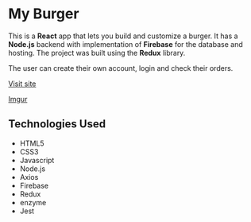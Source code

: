 # My Burger

This is a **React** app that lets you build and customize a burger. It has a **Node.js** backend with implementation of **Firebase** for the database and hosting. The project was built using the **Redux** library.

The user can create their own account, login and check their orders.

[Visit site](https://thisisabhisharma.github.io/my-burger/)

[Imgur](https://imgur.com/Tovbxbv)

## Technologies Used

- HTML5
- CSS3
- Javascript
- Node.js
- Axios
- Firebase
- Redux
- enzyme
- Jest
